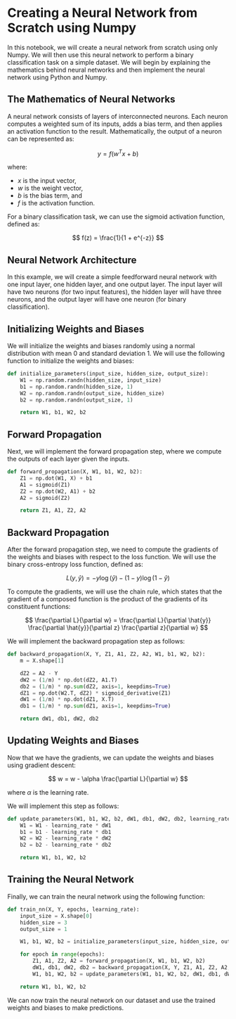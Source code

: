 # Creating a Neural Network from Scratch using Numpy

In this notebook, we will create a neural network from scratch using only Numpy. We will then use this neural network to perform a binary classification task on a simple dataset. We will begin by explaining the mathematics behind neural networks and then implement the neural network using Python and Numpy.

## The Mathematics of Neural Networks

A neural network consists of layers of interconnected neurons. Each neuron computes a weighted sum of its inputs, adds a bias term, and then applies an activation function to the result. Mathematically, the output of a neuron can be represented as:

$$
y = f(w^T x + b)
$$

where:

- $x$ is the input vector,
- $w$ is the weight vector,
- $b$ is the bias term, and
- $f$ is the activation function.

For a binary classification task, we can use the sigmoid activation function, defined as:

$$
f(z) = \frac{1}{1 + e^{-z}}
$$

## Neural Network Architecture

In this example, we will create a simple feedforward neural network with one input layer, one hidden layer, and one output layer. The input layer will have two neurons (for two input features), the hidden layer will have three neurons, and the output layer will have one neuron (for binary classification).

## Initializing Weights and Biases

We will initialize the weights and biases randomly using a normal distribution with mean 0 and standard deviation 1. We will use the following function to initialize the weights and biases:

```python
def initialize_parameters(input_size, hidden_size, output_size):
    W1 = np.random.randn(hidden_size, input_size)
    b1 = np.random.randn(hidden_size, 1)
    W2 = np.random.randn(output_size, hidden_size)
    b2 = np.random.randn(output_size, 1)

    return W1, b1, W2, b2
```

## Forward Propagation

Next, we will implement the forward propagation step, where we compute the outputs of each layer given the inputs.

```python
def forward_propagation(X, W1, b1, W2, b2):
    Z1 = np.dot(W1, X) + b1
    A1 = sigmoid(Z1)
    Z2 = np.dot(W2, A1) + b2
    A2 = sigmoid(Z2)

    return Z1, A1, Z2, A2
```

## Backward Propagation

After the forward propagation step, we need to compute the gradients of the weights and biases with respect to the loss function. We will use the binary cross-entropy loss function, defined as:

$$
L(y, \hat{y}) = -y \log(\hat{y}) - (1 - y) \log(1 - \hat{y})
$$

To compute the gradients, we will use the chain rule, which states that the gradient of a composed function is the product of the gradients of its constituent functions:

$$
\frac{\partial L}{\partial w} = \frac{\partial L}{\partial \hat{y}} \frac{\partial \hat{y}}{\partial z} \frac{\partial z}{\partial w}
$$

We will implement the backward propagation step as follows:

```python
def backward_propagation(X, Y, Z1, A1, Z2, A2, W1, b1, W2, b2):
    m = X.shape[1]

    dZ2 = A2 - Y
    dW2 = (1/m) * np.dot(dZ2, A1.T)
    db2 = (1/m) * np.sum(dZ2, axis=1, keepdims=True)
    dZ1 = np.dot(W2.T, dZ2) * sigmoid_derivative(Z1)
    dW1 = (1/m) * np.dot(dZ1, X.T)
    db1 = (1/m) * np.sum(dZ1, axis=1, keepdims=True)

    return dW1, db1, dW2, db2
```

## Updating Weights and Biases

Now that we have the gradients, we can update the weights and biases using gradient descent:

$$
w = w - \alpha \frac{\partial L}{\partial w}
$$

where $\alpha$ is the learning rate.

We will implement this step as follows:

```python
def update_parameters(W1, b1, W2, b2, dW1, db1, dW2, db2, learning_rate):
    W1 = W1 - learning_rate * dW1
    b1 = b1 - learning_rate * db1
    W2 = W2 - learning_rate * dW2
    b2 = b2 - learning_rate * db2

    return W1, b1, W2, b2
```

## Training the Neural Network

Finally, we can train the neural network using the following function:

```python
def train_nn(X, Y, epochs, learning_rate):
    input_size = X.shape[0]
    hidden_size = 3
    output_size = 1

    W1, b1, W2, b2 = initialize_parameters(input_size, hidden_size, output_size)

    for epoch in range(epochs):
        Z1, A1, Z2, A2 = forward_propagation(X, W1, b1, W2, b2)
        dW1, db1, dW2, db2 = backward_propagation(X, Y, Z1, A1, Z2, A2, W1, b1, W2, b2)
        W1, b1, W2, b2 = update_parameters(W1, b1, W2, b2, dW1, db1, dW2, db2, learning_rate)

    return W1, b1, W2, b2
```

We can now train the neural network on our dataset and use the trained weights and biases to make predictions.
